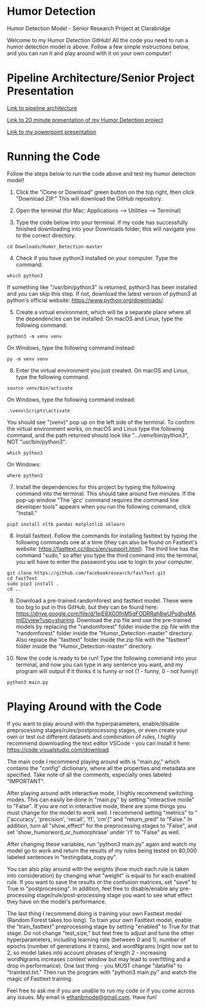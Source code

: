 # Humor Detection

Humor Detection Model - Senior Research Project at Clarabridge

Welcome to my Humor Detection GitHub! All the code you need to run a humor detection model is above. Follow a few simple instructions below, and you can run it and play around with it on your own computer!


# Pipeline Architecture/Senior Project Presentation

[Link to pipeline architecture](https://docs.google.com/presentation/d/1ovGGWBDW6Nw_IOQBciTxk3PVscZcIRLUf1f7ZEpDcZk/edit?usp=sharing)

[Link to 20 minute presentation of my Humor Detection project](https://www.youtube.com/watch?v=eiJ8as6wXRE)

[Link to my powerpoint presentation](https://docs.google.com/presentation/d/1HfwDTGgdVPj8wd_e3G8CPgZqNBk8H3Hlw95FfidmcT0/edit?usp=sharing)


# Running the Code

Follow the steps below to run the code above and test my humor detection model!
 
1. Click the "Clone or Download" green button on the top right, then click "Download ZIP." This will download the GitHub repository.

2. Open the terminal (for Mac: Applications --> Utilities --> Terminal)

3. Type the code below into your terminal. If my code has successfully finished downloading into your Downloads folder, this will navigate you to the correct directory.
```
cd Downloads/Humor_Detection-master
```

4. Check if you have python3 installed on your computer. Type the command:
```
which python3
```
   If something like "/usr/bin/python3" is returned, python3 has been installed and you can skip this step. If not, download the latest version of python3 at python's official website: https://www.python.org/downloads/.

5. Create a virtual environment, which will be a separate place where all the dependencies can be installed. On macOS and Linux, type the following command:
```
python3 -m venv venv
```
  On Windows, type the following command instead:
```
py -m venv venv
```

6. Enter the virtual environment you just created. On macOS and Linux, type the following command.
```
source venv/bin/activate
```
   On Windows, type the following command instead: 
```
.\venv\Scripts\activate
```
You should see "(venv)" pop up on the left side of the terminal. To confirm the virtual environment works, on macOS and Linus type the following command, and the path returned should look like ".../venv/bin/python3", NOT "usr/bin/python3":
```
which python3
```
   On Windows:
```
where python3
```

7. Install the dependencies for this project by typing the following command into the terminal. This should take around five minutes. If the pop-up window "The 'gcc' command requires the command line developer tools" appears when you run the following command, click "Install."
```
pip3 install nltk pandas matplotlib sklearn
```

8. Install fasttext. Follow the commands for installing fasttext by typing the following commands one at a time (they can also be found on Fasttext's website: https://fasttext.cc/docs/en/support.html). The third line has the command "sudo," so after you type the third command into the terminal, you will have to enter the password you use to login to your computer.
```
git clone https://github.com/facebookresearch/fastText.git
cd fastText
sudo pip3 install .
cd ..
```

9. Download a pre-trained randomforest and fasttext model. These were too big to put in this GitHub, but they can be found here: https://drive.google.com/file/d/1ejE6XG0fnM5gFODRRah8wUPsdhgMAmID/view?usp=sharing. Download the zip file and use the pre-trained models by replacing the "randomforest" folder inside the zip file with the "randomforest" folder inside the "Humor_Detection-master" directory. Also replace the "fasttext" folder inside the zip file with the "fasttext" folder inside the "Humor_Detection-master" directory.

10. Now the code is ready to be run! Type the following command into your terminal, and now you can type in any sentence you want, and my program will output if it thinks it is funny or not (1 - funny, 0 - not funny)!
```
python3 main.py
```

# Playing Around with the Code

If you want to play around with the hyperparameters, enable/disable preprocessing stages/rules/postprocessing stages, or even create your own or test out different datasets and combination of rules, I highly recommend downloading the text editor VSCode - you can install it here: https://code.visualstudio.com/download.

The main code I recommend playing around with is "main.py," which contains the "config" dictionary, where all the properties and metadata are specified. Take note of all the comments, especially ones labeled "IMPORTANT". 

After playing around with interactive mode, I highly recommend switching modes. This can easily be done in "main.py" by setting "interactive mode" to "False". If you are not in interactive mode, there are some things you must change for the model to work well. I recommend setting "metrics" to "['accuracy', 'precision', 'recall', 'f1', 'cm']" and "return_pred" to "False." In addition, turn all "show_effect" for the preprocessing stages to "False", and set 'show_humorword_or_humorphrase' under 'r1' to "False" as well. 

After changing these variables, run "python3 main.py" again and watch my model go to work and return the results of my rules being tested on 80,000 labeled sentences in "testingdata_copy.py".

You can also play around with the weights (how much each rule is taken into consideration) by changing what "weight" is equal to for each enabled rule. If you want to save the results or the confusion matrices, set "save" to True in "postprocessing". In addition, feel free to disable/enable any pre-processing stage/rule/post-processing stage you want to see what effect they have on the model's performance.

The last thing I recommend doing is training your own Fasttext model (Random Forest takes too long). To train your own Fasttext model, enable the "train_fasttext" preprocessing stage by setting "enabled" to True for that stage. Do not change "test_size," but feel free to adjust and tune the other hyperparameters, including learning rate (between 0 and 1), number of epochs (number of generations it trains), and wordNgrams (right now set to 2, so model takes into account phrases of length 2 - increasing wordNgrams increases context window but may lead to overfitting and a drop in performance). One last thing - you MUST change "datafile" to "traintest.txt." Then run the program with "python3 main.py" and watch the magic of Fasttext training.

Feel free to ask me if you are unable to run my code or if you come across any issues. My email is ethanbmode@gmail.com. Have fun!

